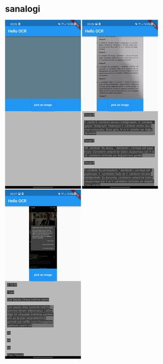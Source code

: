 # sanalogi
<img src="assets/screen_shots/1.jpg" width="250">
<img src="assets/screen_shots/2.jpg" width="250">
<img src="assets/screen_shots/3.jpg" width="250">
